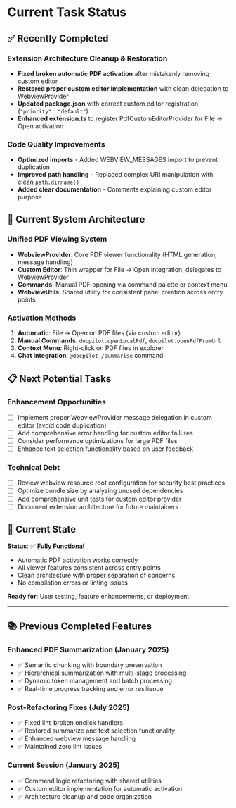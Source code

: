 # Current Task Status

## ✅ Recently Completed

### Extension Architecture Cleanup & Restoration
- **Fixed broken automatic PDF activation** after mistakenly removing custom editor
- **Restored proper custom editor implementation** with clean delegation to WebviewProvider
- **Updated package.json** with correct custom editor registration (`"priority": "default"`)
- **Enhanced extension.ts** to register PdfCustomEditorProvider for File → Open activation

### Code Quality Improvements
- **Optimized imports** - Added WEBVIEW_MESSAGES import to prevent duplication
- **Improved path handling** - Replaced complex URI manipulation with clean `path.dirname()`
- **Added clear documentation** - Comments explaining custom editor purpose

## 🎯 Current System Architecture

### Unified PDF Viewing System
- **WebviewProvider**: Core PDF viewer functionality (HTML generation, message handling)
- **Custom Editor**: Thin wrapper for File → Open integration, delegates to WebviewProvider
- **Commands**: Manual PDF opening via command palette or context menu
- **WebviewUtils**: Shared utility for consistent panel creation across entry points

### Activation Methods
1. **Automatic**: File → Open on PDF files (via custom editor)
2. **Manual Commands**: `docpilot.openLocalPdf`, `docpilot.openPdfFromUrl`
3. **Context Menu**: Right-click on PDF files in explorer
4. **Chat Integration**: `@docpilot /summarise` command

## 📋 Next Potential Tasks

### Enhancement Opportunities
- [ ] Implement proper WebviewProvider message delegation in custom editor (avoid code duplication)
- [ ] Add comprehensive error handling for custom editor failures
- [ ] Consider performance optimizations for large PDF files
- [ ] Enhance text selection functionality based on user feedback

### Technical Debt
- [ ] Review webview resource root configuration for security best practices
- [ ] Optimize bundle size by analyzing unused dependencies
- [ ] Add comprehensive unit tests for custom editor provider
- [ ] Document extension architecture for future maintainers

## 🚀 Current State

**Status**: ✅ **Fully Functional**
- Automatic PDF activation works correctly
- All viewer features consistent across entry points
- Clean architecture with proper separation of concerns
- No compilation errors or linting issues

**Ready for**: User testing, feature enhancements, or deployment

---

## 📚 Previous Completed Features

### Enhanced PDF Summarization (January 2025)
- ✅ Semantic chunking with boundary preservation
- ✅ Hierarchical summarization with multi-stage processing
- ✅ Dynamic token management and batch processing
- ✅ Real-time progress tracking and error resilience

### Post-Refactoring Fixes (July 2025)
- ✅ Fixed lint-broken onclick handlers
- ✅ Restored summarize and text selection functionality
- ✅ Enhanced webview message handling
- ✅ Maintained zero lint issues

### Current Session (January 2025)
- ✅ Command logic refactoring with shared utilities
- ✅ Custom editor implementation for automatic activation
- ✅ Architecture cleanup and code organization
